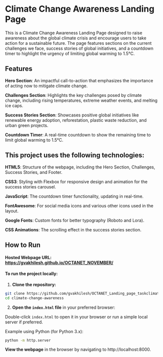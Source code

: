 # Climate Change Awareness Landing Page

This is a Climate Change Awareness Landing Page designed to raise awareness about the global climate crisis and encourage users to take action for a sustainable future. The page features sections on the current challenges we face, success stories of global initiatives, and a countdown timer to highlight the urgency of limiting global warming to 1.5°C.


## Features

**Hero Section**: An impactful call-to-action that emphasizes the importance of acting now to mitigate climate change.

**Challenges Section**: Highlights the key challenges posed by climate change, including rising temperatures, extreme weather events, and melting ice caps.

**Success Stories Section**: Showcases positive global initiatives like renewable energy adoption, reforestation, plastic waste reduction, and urban green projects.

**Countdown Timer**: A real-time countdown to show the remaining time to limit global warming to 1.5°C.



## This project uses the following technologies:

**HTML5**: Structure of the webpage, including the Hero Section, Challenges, Success Stories, and Footer.

**CSS3**: Styling with Flexbox for responsive design and animation for the success stories carousel.

**JavaScript**: The countdown timer functionality, updating in real-time.

**FontAwesome**: For social media icons and various other icons used in the layout.

**Google Fonts**: Custom fonts for better typography (Roboto and Lora).

**CSS Animations**: The scrolling effect in the success stories section.



## How to Run

#### Hosted Webpage URL: https://gvakhilesh.github.io/OCTANET_NOVEMBER/

#### To run the project locally:

1. **Clone the repository:**

```bash
git clone https://github.com/gvakhilesh/OCTANET_Landing_page_taskclimate-change-awareness.git
cd climate-change-awareness
```
2. **Open the ```index.html``` file** in your preferred browser:

Double-click ```index.html``` to open it in your browser or run a simple local server if preferred.

Example using Python (for Python 3.x):

```bash
python -m http.server
```
**View the webpage** in the browser by navigating to http://localhost:8000.
